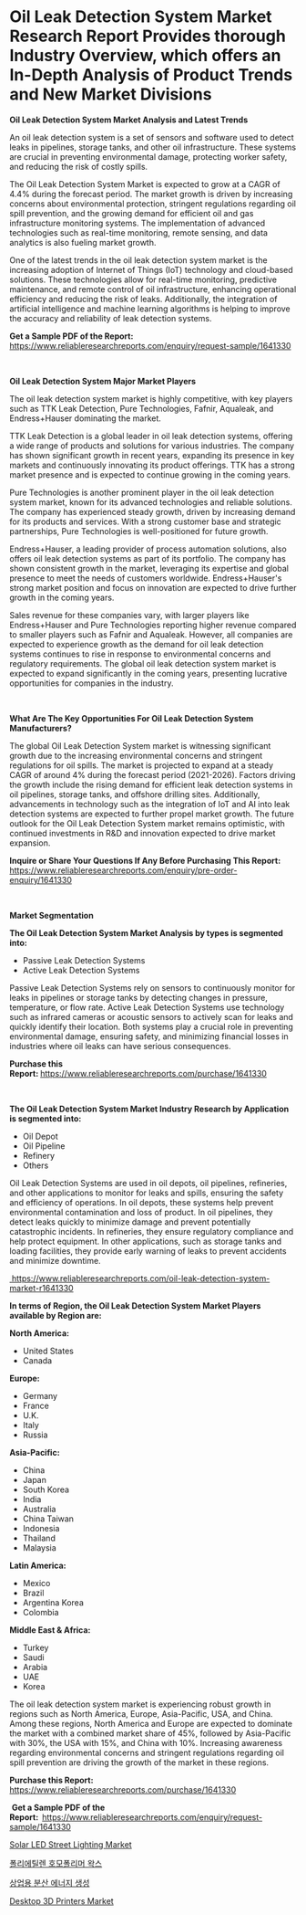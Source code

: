 <p><h1>Oil Leak Detection System Market Research Report Provides thorough Industry Overview, which offers an In-Depth Analysis of Product Trends and New Market Divisions</h1></p><p><strong>Oil Leak Detection System Market Analysis and Latest Trends</strong></p>
<p><p>An oil leak detection system is a set of sensors and software used to detect leaks in pipelines, storage tanks, and other oil infrastructure. These systems are crucial in preventing environmental damage, protecting worker safety, and reducing the risk of costly spills.</p><p>The Oil Leak Detection System Market is expected to grow at a CAGR of 4.4% during the forecast period. The market growth is driven by increasing concerns about environmental protection, stringent regulations regarding oil spill prevention, and the growing demand for efficient oil and gas infrastructure monitoring systems. The implementation of advanced technologies such as real-time monitoring, remote sensing, and data analytics is also fueling market growth.</p><p>One of the latest trends in the oil leak detection system market is the increasing adoption of Internet of Things (IoT) technology and cloud-based solutions. These technologies allow for real-time monitoring, predictive maintenance, and remote control of oil infrastructure, enhancing operational efficiency and reducing the risk of leaks. Additionally, the integration of artificial intelligence and machine learning algorithms is helping to improve the accuracy and reliability of leak detection systems.</p></p>
<p><strong>Get a Sample PDF of the Report:&nbsp;</strong> <a href="https://www.reliableresearchreports.com/enquiry/request-sample/1641330">https://www.reliableresearchreports.com/enquiry/request-sample/1641330</a></p>
<p>&nbsp;</p>
<p><strong>Oil Leak Detection System Major Market Players</strong></p>
<p><p>The oil leak detection system market is highly competitive, with key players such as TTK Leak Detection, Pure Technologies, Fafnir, Aqualeak, and Endress+Hauser dominating the market. </p><p>TTK Leak Detection is a global leader in oil leak detection systems, offering a wide range of products and solutions for various industries. The company has shown significant growth in recent years, expanding its presence in key markets and continuously innovating its product offerings. TTK has a strong market presence and is expected to continue growing in the coming years.</p><p>Pure Technologies is another prominent player in the oil leak detection system market, known for its advanced technologies and reliable solutions. The company has experienced steady growth, driven by increasing demand for its products and services. With a strong customer base and strategic partnerships, Pure Technologies is well-positioned for future growth.</p><p>Endress+Hauser, a leading provider of process automation solutions, also offers oil leak detection systems as part of its portfolio. The company has shown consistent growth in the market, leveraging its expertise and global presence to meet the needs of customers worldwide. Endress+Hauser's strong market position and focus on innovation are expected to drive further growth in the coming years.</p><p>Sales revenue for these companies vary, with larger players like Endress+Hauser and Pure Technologies reporting higher revenue compared to smaller players such as Fafnir and Aqualeak. However, all companies are expected to experience growth as the demand for oil leak detection systems continues to rise in response to environmental concerns and regulatory requirements. The global oil leak detection system market is expected to expand significantly in the coming years, presenting lucrative opportunities for companies in the industry.</p></p>
<p>&nbsp;</p>
<p><strong>What Are The Key Opportunities For Oil Leak Detection System Manufacturers?</strong></p>
<p><p>The global Oil Leak Detection System market is witnessing significant growth due to the increasing environmental concerns and stringent regulations for oil spills. The market is projected to expand at a steady CAGR of around 4% during the forecast period (2021-2026). Factors driving the growth include the rising demand for efficient leak detection systems in oil pipelines, storage tanks, and offshore drilling sites. Additionally, advancements in technology such as the integration of IoT and AI into leak detection systems are expected to further propel market growth. The future outlook for the Oil Leak Detection System market remains optimistic, with continued investments in R&D and innovation expected to drive market expansion.</p></p>
<p><strong>Inquire or Share Your Questions If Any Before Purchasing This Report:</strong> <a href="https://www.reliableresearchreports.com/enquiry/pre-order-enquiry/1641330">https://www.reliableresearchreports.com/enquiry/pre-order-enquiry/1641330</a></p>
<p>&nbsp;</p>
<p><strong>Market Segmentation</strong></p>
<p><strong>The Oil Leak Detection System Market Analysis by types is segmented into:</strong></p>
<p><ul><li>Passive Leak Detection Systems</li><li>Active Leak Detection Systems</li></ul></p>
<p><p>Passive Leak Detection Systems rely on sensors to continuously monitor for leaks in pipelines or storage tanks by detecting changes in pressure, temperature, or flow rate. Active Leak Detection Systems use technology such as infrared cameras or acoustic sensors to actively scan for leaks and quickly identify their location. Both systems play a crucial role in preventing environmental damage, ensuring safety, and minimizing financial losses in industries where oil leaks can have serious consequences.</p></p>
<p><strong>Purchase this Report:&nbsp;</strong><a href="https://www.reliableresearchreports.com/purchase/1641330">https://www.reliableresearchreports.com/purchase/1641330</a></p>
<p>&nbsp;</p>
<p><strong>The Oil Leak Detection System Market Industry Research by Application is segmented into:</strong></p>
<p><ul><li>Oil Depot</li><li>Oil Pipeline</li><li>Refinery</li><li>Others</li></ul></p>
<p><p>Oil Leak Detection Systems are used in oil depots, oil pipelines, refineries, and other applications to monitor for leaks and spills, ensuring the safety and efficiency of operations. In oil depots, these systems help prevent environmental contamination and loss of product. In oil pipelines, they detect leaks quickly to minimize damage and prevent potentially catastrophic incidents. In refineries, they ensure regulatory compliance and help protect equipment. In other applications, such as storage tanks and loading facilities, they provide early warning of leaks to prevent accidents and minimize downtime.</p></p>
<p><a href="https://www.reliableresearchreports.com/oil-leak-detection-system-market-r1641330">&nbsp;https://www.reliableresearchreports.com/oil-leak-detection-system-market-r1641330</a></p>
<p><strong>In terms of Region, the Oil Leak Detection System Market Players available by Region are:</strong></p>
<p>
    <p> <strong> North America: </strong>
        <ul>
            <li>United States</li>
            <li>Canada</li>
        </ul>
        </p> 
    <p> <strong> Europe: </strong>
        <ul>
            <li>Germany</li>
            <li>France</li>
            <li>U.K.</li>
            <li>Italy</li>
            <li>Russia</li>
        </ul>
        </p> 
    <p> <strong> Asia-Pacific: </strong>
        <ul>
            <li>China</li>
            <li>Japan</li>
            <li>South Korea</li>
            <li>India</li>
            <li>Australia</li>
            <li>China Taiwan</li>
            <li>Indonesia</li>
            <li>Thailand</li>
            <li>Malaysia</li>
        </ul>
        </p> 
    <p> <strong> Latin America: </strong>
        <ul>
            <li>Mexico</li>
            <li>Brazil</li>
            <li>Argentina Korea</li>
            <li>Colombia</li>
        </ul>
        </p> 
    <p> <strong> Middle East & Africa: </strong>
        <ul>
            <li>Turkey</li>
            <li>Saudi</li>
            <li>Arabia</li>
            <li>UAE</li>
            <li>Korea</li>
        </ul>
    </p>
    </p>
<p><p>The oil leak detection system market is experiencing robust growth in regions such as North America, Europe, Asia-Pacific, USA, and China. Among these regions, North America and Europe are expected to dominate the market with a combined market share of 45%, followed by Asia-Pacific with 30%, the USA with 15%, and China with 10%. Increasing awareness regarding environmental concerns and stringent regulations regarding oil spill prevention are driving the growth of the market in these regions.</p></p>
<p><strong>Purchase this Report: </strong><a href="https://www.reliableresearchreports.com/purchase/1641330">https://www.reliableresearchreports.com/purchase/1641330</a></p>
<p>&nbsp;<strong>Get a Sample PDF of the Report:&nbsp;&nbsp;</strong><a href="https://www.reliableresearchreports.com/enquiry/request-sample/1641330">https://www.reliableresearchreports.com/enquiry/request-sample/1641330</a></p>
<p><strong></strong></p>
<p><p><a href="https://github.com/whpnbwim9/Market-Research-Report-List-1/blob/main/solar-led-street-lighting-market.md">Solar LED Street Lighting Market</a></p><p><a href="https://github.com/victorsharp87978/Market-Research-Report-List-1/blob/main/9824807172235.md">폴리에틸렌 호모폴리머 왁스</a></p><p><a href="https://github.com/hasanrajibul387/Market-Research-Report-List-1/blob/main/9159402172236.md">상업용 분산 에너지 생성</a></p><p><a href="https://github.com/faniayasa/Market-Research-Report-List-1/blob/main/desktop-3d-printers-market.md">Desktop 3D Printers Market</a></p></p>
